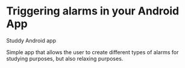 # Triggering alarms in your Android App

Studdy Android app

Simple app that allows the user to create different types of alarms for studying purposes, but
also relaxing purposes.
